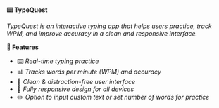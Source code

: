 **⌨️ TypeQuest**

*TypeQuest is an interactive typing app that helps users practice, track WPM, and improve accuracy in a clean and responsive interface.*

**🚀 Features**

- ⌨️ *Real-time typing practice*
- 📊 *Tracks words per minute (WPM) and accuracy*
- 🧹 *Clean & distraction-free user interface*
- 📱 *Fully responsive design for all devices*
- ✏️ *Option to input custom text or set number of words for practice*
